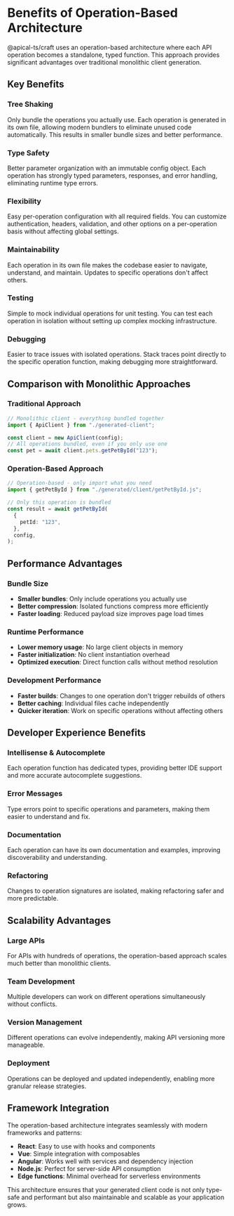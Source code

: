 # Benefits of Operation-Based Architecture

@apical-ts/craft uses an operation-based architecture where each API operation
becomes a standalone, typed function. This approach provides significant
advantages over traditional monolithic client generation.

## Key Benefits

### Tree Shaking

Only bundle the operations you actually use. Each operation is generated in its
own file, allowing modern bundlers to eliminate unused code automatically. This
results in smaller bundle sizes and better performance.

### Type Safety

Better parameter organization with an immutable config object. Each operation
has strongly typed parameters, responses, and error handling, eliminating
runtime type errors.

### Flexibility

Easy per-operation configuration with all required fields. You can customize
authentication, headers, validation, and other options on a per-operation basis
without affecting global settings.

### Maintainability

Each operation in its own file makes the codebase easier to navigate,
understand, and maintain. Updates to specific operations don't affect others.

### Testing

Simple to mock individual operations for unit testing. You can test each
operation in isolation without setting up complex mocking infrastructure.

### Debugging

Easier to trace issues with isolated operations. Stack traces point directly to
the specific operation function, making debugging more straightforward.

## Comparison with Monolithic Approaches

### Traditional Approach

```typescript
// Monolithic client - everything bundled together
import { ApiClient } from "./generated-client";

const client = new ApiClient(config);
// All operations bundled, even if you only use one
const pet = await client.pets.getPetById("123");
```

### Operation-Based Approach

```typescript
// Operation-based - only import what you need
import { getPetById } from "./generated/client/getPetById.js";

// Only this operation is bundled
const result = await getPetById(
  {
    petId: "123",
  },
  config,
);
```

## Performance Advantages

### Bundle Size

- **Smaller bundles**: Only include operations you actually use
- **Better compression**: Isolated functions compress more efficiently
- **Faster loading**: Reduced payload size improves page load times

### Runtime Performance

- **Lower memory usage**: No large client objects in memory
- **Faster initialization**: No client instantiation overhead
- **Optimized execution**: Direct function calls without method resolution

### Development Performance

- **Faster builds**: Changes to one operation don't trigger rebuilds of others
- **Better caching**: Individual files cache independently
- **Quicker iteration**: Work on specific operations without affecting others

## Developer Experience Benefits

### Intellisense & Autocomplete

Each operation function has dedicated types, providing better IDE support and
more accurate autocomplete suggestions.

### Error Messages

Type errors point to specific operations and parameters, making them easier to
understand and fix.

### Documentation

Each operation can have its own documentation and examples, improving
discoverability and understanding.

### Refactoring

Changes to operation signatures are isolated, making refactoring safer and more
predictable.

## Scalability Advantages

### Large APIs

For APIs with hundreds of operations, the operation-based approach scales much
better than monolithic clients.

### Team Development

Multiple developers can work on different operations simultaneously without
conflicts.

### Version Management

Different operations can evolve independently, making API versioning more
manageable.

### Deployment

Operations can be deployed and updated independently, enabling more granular
release strategies.

## Framework Integration

The operation-based architecture integrates seamlessly with modern frameworks
and patterns:

- **React**: Easy to use with hooks and components
- **Vue**: Simple integration with composables
- **Angular**: Works well with services and dependency injection
- **Node.js**: Perfect for server-side API consumption
- **Edge functions**: Minimal overhead for serverless environments

This architecture ensures that your generated client code is not only type-safe
and performant but also maintainable and scalable as your application grows.
